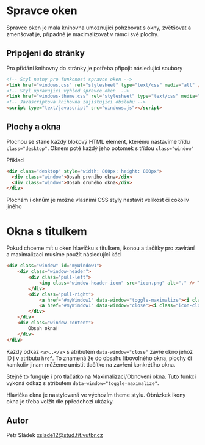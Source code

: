 # Spravce oken
Spravce oken je mala knihovna umoznujici pohzbovat s okny, zvětšovat a zmenšovat je, případně je maximalizovat v rámci své plochy.

## Pripojeni do stránky
Pro přidání knihovny do stránky je potřeba připojit následující soubory

```html
<!-- Styl nutny pro funkcnost spravce oken -->
<link href="windows.css" rel="stylesheet" type="text/css" media="all" />
<!-- Styl upravujici vyhled spravce oken  -->
<link href="windows-theme.css" rel="stylesheet" type="text/css" media="all" />
<!-- Javascriptova knihovna zajistujici obsluhu -->
<script type="text/javascript" src="windows.js"></script>
```

## Plochy a okna
Plochou se stane každý blokový HTML element, kterému nastavíme třídu `class="desktop"`. Oknem poté každý jeho potomek s třídou `class="window"`

Příklad
```html
<div class="desktop" style="width: 800px; height: 800px">
  <div class="window">Obsah prvního okna</div>
  <div class="window">Obsah druhého okna</div>
</div>
```
Plochám i oknům je možné vlasními CSS styly nastavit velikost či cokoliv jiného

# Okna s titulkem
Pokud chceme mít u oken hlavičku s titulkem, ikonou a tlačítky pro zavírání a maximalizaci musíme použít následující kód

```html
<div class="window" id="myWindow1">
    <div class="window-header">
        <div class="pull-left">
            <img class="window-header-icon" src="icon.png" alt="." /> Titulek okna
        </div>
        <div class="pull-right">
            <a href="#myWindow1" data-window="toggle-maximalize"><i class="icon-toggle-maximalize"></i></a>
            <a href="#myWindow1" data-window="close"><i class="icon-close"></i></a>
        </div>
    </div>
    <div class="window-content">
        Obsah okna!
    </div>
</div>
```
Každý odkaz `<a>..</a>` s atributem `data-window="close"` zavře okno jehož ID j v atributu `href`. To znamená že do obsahu libovolného okna, plochy či kamkoliv jinam můžeme umístit tlačítko na zavření konkrétího okna.

Stejně to funguje i pro tlačátko na Maximalizaci/Obnovení okna. Tuto funkci vykoná odkaz s atributem `data-window="toggle-maximalize"`.

Hlavička okna je nastylovaná ve výchozím theme stylu. Obrázkek ikony okna je třeba volžit dle ppředchozí ukázky.

## Autor
Petr Sládek
xslade12@stud.fit.vutbr.cz

